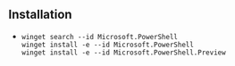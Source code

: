 ## Installation
- ```
  winget search --id Microsoft.PowerShell
  winget install -e --id Microsoft.PowerShell
  winget install -e --id Microsoft.PowerShell.Preview
  ```